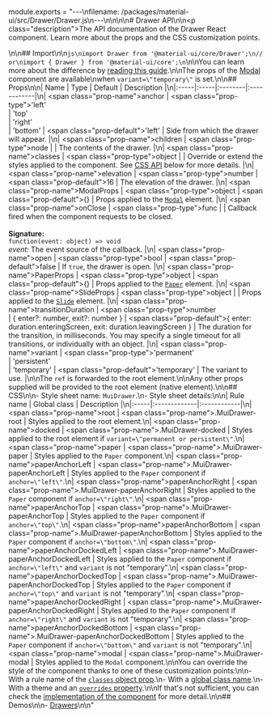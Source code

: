 module.exports = "---\nfilename: /packages/material-ui/src/Drawer/Drawer.js\n---\n\n<!--- This documentation is automatically generated, do not try to edit it. -->\n\n# Drawer API\n\n<p class=\"description\">The API documentation of the Drawer React component. Learn more about the props and the CSS customization points.</p>\n\n## Import\n\n```js\nimport Drawer from '@material-ui/core/Drawer';\n// or\nimport { Drawer } from '@material-ui/core';\n```\n\nYou can learn more about the difference by [reading this guide](/guides/minimizing-bundle-size/).\n\nThe props of the [Modal](/api/modal/) component are available\nwhen `variant=\"temporary\"` is set.\n\n## Props\n\n| Name | Type | Default | Description |\n|:-----|:-----|:--------|:------------|\n| <span class=\"prop-name\">anchor</span> | <span class=\"prop-type\">'left'<br>&#124;&nbsp;'top'<br>&#124;&nbsp;'right'<br>&#124;&nbsp;'bottom'</span> | <span class=\"prop-default\">'left'</span> | Side from which the drawer will appear. |\n| <span class=\"prop-name\">children</span> | <span class=\"prop-type\">node</span> |  | The contents of the drawer. |\n| <span class=\"prop-name\">classes</span> | <span class=\"prop-type\">object</span> |  | Override or extend the styles applied to the component. See [CSS API](#css) below for more details. |\n| <span class=\"prop-name\">elevation</span> | <span class=\"prop-type\">number</span> | <span class=\"prop-default\">16</span> | The elevation of the drawer. |\n| <span class=\"prop-name\">ModalProps</span> | <span class=\"prop-type\">object</span> | <span class=\"prop-default\">{}</span> | Props applied to the [`Modal`](/api/modal/) element. |\n| <span class=\"prop-name\">onClose</span> | <span class=\"prop-type\">func</span> |  | Callback fired when the component requests to be closed.<br><br>**Signature:**<br>`function(event: object) => void`<br>*event:* The event source of the callback. |\n| <span class=\"prop-name\">open</span> | <span class=\"prop-type\">bool</span> | <span class=\"prop-default\">false</span> | If `true`, the drawer is open. |\n| <span class=\"prop-name\">PaperProps</span> | <span class=\"prop-type\">object</span> | <span class=\"prop-default\">{}</span> | Props applied to the [`Paper`](/api/paper/) element. |\n| <span class=\"prop-name\">SlideProps</span> | <span class=\"prop-type\">object</span> |  | Props applied to the [`Slide`](/api/slide/) element. |\n| <span class=\"prop-name\">transitionDuration</span> | <span class=\"prop-type\">number<br>&#124;&nbsp;{ enter?: number, exit?: number }</span> | <span class=\"prop-default\">{ enter: duration.enteringScreen, exit: duration.leavingScreen }</span> | The duration for the transition, in milliseconds. You may specify a single timeout for all transitions, or individually with an object. |\n| <span class=\"prop-name\">variant</span> | <span class=\"prop-type\">'permanent'<br>&#124;&nbsp;'persistent'<br>&#124;&nbsp;'temporary'</span> | <span class=\"prop-default\">'temporary'</span> | The variant to use. |\n\nThe `ref` is forwarded to the root element.\n\nAny other props supplied will be provided to the root element (native element).\n\n## CSS\n\n- Style sheet name: `MuiDrawer`.\n- Style sheet details:\n\n| Rule name | Global class | Description |\n|:-----|:-------------|:------------|\n| <span class=\"prop-name\">root</span> | <span class=\"prop-name\">.MuiDrawer-root</span> | Styles applied to the root element.\n| <span class=\"prop-name\">docked</span> | <span class=\"prop-name\">.MuiDrawer-docked</span> | Styles applied to the root element if `variant=\"permanent or persistent\"`.\n| <span class=\"prop-name\">paper</span> | <span class=\"prop-name\">.MuiDrawer-paper</span> | Styles applied to the `Paper` component.\n| <span class=\"prop-name\">paperAnchorLeft</span> | <span class=\"prop-name\">.MuiDrawer-paperAnchorLeft</span> | Styles applied to the `Paper` component if `anchor=\"left\"`.\n| <span class=\"prop-name\">paperAnchorRight</span> | <span class=\"prop-name\">.MuiDrawer-paperAnchorRight</span> | Styles applied to the `Paper` component if `anchor=\"right\"`.\n| <span class=\"prop-name\">paperAnchorTop</span> | <span class=\"prop-name\">.MuiDrawer-paperAnchorTop</span> | Styles applied to the `Paper` component if `anchor=\"top\"`.\n| <span class=\"prop-name\">paperAnchorBottom</span> | <span class=\"prop-name\">.MuiDrawer-paperAnchorBottom</span> | Styles applied to the `Paper` component if `anchor=\"bottom\"`.\n| <span class=\"prop-name\">paperAnchorDockedLeft</span> | <span class=\"prop-name\">.MuiDrawer-paperAnchorDockedLeft</span> | Styles applied to the `Paper` component if `anchor=\"left\"` and `variant` is not \"temporary\".\n| <span class=\"prop-name\">paperAnchorDockedTop</span> | <span class=\"prop-name\">.MuiDrawer-paperAnchorDockedTop</span> | Styles applied to the `Paper` component if `anchor=\"top\"` and `variant` is not \"temporary\".\n| <span class=\"prop-name\">paperAnchorDockedRight</span> | <span class=\"prop-name\">.MuiDrawer-paperAnchorDockedRight</span> | Styles applied to the `Paper` component if `anchor=\"right\"` and `variant` is not \"temporary\".\n| <span class=\"prop-name\">paperAnchorDockedBottom</span> | <span class=\"prop-name\">.MuiDrawer-paperAnchorDockedBottom</span> | Styles applied to the `Paper` component if `anchor=\"bottom\"` and `variant` is not \"temporary\".\n| <span class=\"prop-name\">modal</span> | <span class=\"prop-name\">.MuiDrawer-modal</span> | Styles applied to the `Modal` component.\n\nYou can override the style of the component thanks to one of these customization points:\n\n- With a rule name of the [`classes` object prop](/customization/components/#overriding-styles-with-classes).\n- With a [global class name](/customization/components/#overriding-styles-with-global-class-names).\n- With a theme and an [`overrides` property](/customization/globals/#css).\n\nIf that's not sufficient, you can check the [implementation of the component](https://github.com/Foso/material-ui/blob/master/packages/material-ui/src/Drawer/Drawer.js) for more detail.\n\n## Demos\n\n- [Drawers](/components/drawers/)\n\n"